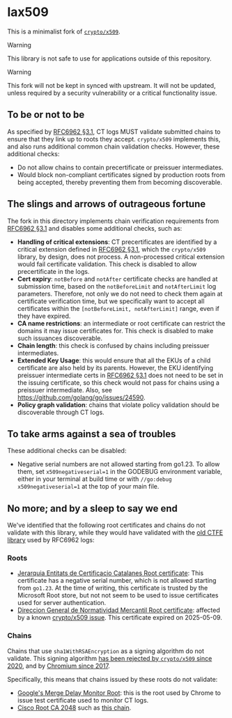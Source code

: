 # lax509

This is a minimalist fork of [`crypto/x509`](https://pkg.go.dev/crypto/x509).

> [!WARNING]
> This library is not safe to use for applications outside of this repository.

> [!WARNING]
> This fork will not be kept in synced with upstream. It will not be updated,
> unless required by a security vulnerability or a critical functionality issue.

## To be or not to be

As specified by [RFC6962 §3.1](https://www.rfc-editor.org/rfc/rfc6962#section-3.1),
CT logs MUST validate submitted chains to ensure that they link up to roots
they accept. `crypto/x509` implements this, and also runs additional common
chain validation checks. However, these additional checks:

- Do not allow chains to contain precertificate or preissuer intermediates.
- Would block non-compliant certificates signed by production roots from being
accepted, thereby preventing them from becoming discoverable.

## The slings and arrows of outrageous fortune

The fork in this directory implements chain verification requirements from
[RFC6962 §3.1](https://www.rfc-editor.org/rfc/rfc6962#section-3.1) and disables
some additional checks, such as:

- **Handling of critical extensions**: CT precertificates are identified by a
critical extension defined in [RFC6962 §3.1](https://www.rfc-editor.org/rfc/rfc6962#section-3.1),
 which the `crypto/x509` library, by design, does not process. A non-processed
 critical extension would fail certificate validation. This check is disabled to
 allow precertificate in the logs.
- **Cert expiry**: `notBefore` and `notAfter` certificate checks are handled at
submission time, based on the `notBeforeLimit` and `notAfterLimit` log
parameters. Therefore, not only we do not need to check them again at
certificate verification time, but we specifically want to accept all
certificates within the `[notBeforeLimit, notAfterLimit]` range, even if they
have expired.
- **CA name restrictions**: an intermediate or root certificate can restrict the
domains it may issue certificates for. This check is disabled to make such
issuances discoverable.
- **Chain length**: this check is confused by chains including preissuer intermediates.
- **Extended Key Usage**: this would ensure that all the EKUs of a child
certificate are also held by its parents. However, the EKU identifying preissuer
intermediate certs in [RFC6962 §3.1](https://www.rfc-editor.org/rfc/rfc6962#section-3.1)
does not need to be set in the issuing certificate, so this check would not pass
for chains using a preissuer intermediate. Also, see <https://github.com/golang/go/issues/24590>.
- **Policy graph validation**: chains that violate policy validation should be
discoverable through CT logs.

## To take arms against a sea of troubles

These additional checks can be disabled:

- Negative serial numbers are not allowed starting from go1.23. To allow
   them, set `x509negativeserial=1` in the GODEBUG environment variable, either
   in your terminal at build time or with `//go:debug x509negativeserial=1` at
   the top of your main file.

## No more; and by a sleep to say we end

We've identified that the following root certificates and chains do not validate
with this library, while they would have validated with the [old CTFE library](https://github.com/google/certificate-transparency-go/tree/master/x509)
used by RFC6962 logs:

### Roots

- [Jerarquia Entitats de Certificacio Catalanes Root certificate](https://crt.sh/?sha256=88497F01602F3154246AE28C4D5AEF10F1D87EBB76626F4AE0B7F95BA7968799):
This certificate has a negative serial number, which is not allowed starting
from `go1.23`. At the time of writing, this certificate is trusted by the
Microsoft Root store, but not not seem to be used to issue certificates used for
server authentication.
- [Direccion General de Normatividad Mercantil Root certificate](https://crt.sh/?sha256=B41D516A5351D42DEEA191FA6EDF2A67DEE2F36DC969012C76669E616B900DDF):
affected by a known [crypto/x509 issue](https://github.com/golang/go/issues/69463).
This certificate expired on 2025-05-09.

### Chains

Chains that use `sha1WithRSAEncryption` as a signing algorithm do not validate. This
signing algorithm [has been rejected by `crypto/x509` since 2020](https://github.com/golang/go/issues/41682),
and by [Chromium since 2017](https://www.chromium.org/Home/chromium-security/education/tls/sha-1/).

Specifically, this means that chains issued by these roots do not validate:

- [Google's Merge Delay Monitor Root](https://crt.sh/?sha256=86D8219C7E2B6009E37EB14356268489B81379E076E8F372E3DDE8C162A34134):
this is the root used by Chrome to issue test certificate used to monitor CT
logs.
- [Cisco Root CA 2048](https://crt.sh?sha256=8327BC8C9D69947B3DE3C27511537267F59C21B9FA7B613FAFBCCD53B7024000)
such as [this chain](https://crt.sh/?id=284265742).

